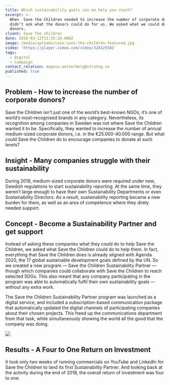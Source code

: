 ```yaml
---
title: Which sustainability goals can we help you reach?
excerpt: >-
  When  Save the Children needed to increase the number of corporate donors, we
  didn’t ask what the donors could do for us. We asked what we could do for the
  donors.
client: Save the children
date: 2019-03-12T13:25:24.000Z
image: /media/uploads/case-save-the-children-featured.jpg
video: 'https://player.vimeo.com/video/324125581'
tags:
  - Digital
  - Campaign
contact_relation: magnus.westerberg@strateg.se
published: true
---
```


## Problem - How to increase the number of corporate donors?

Save the Children isn’t just one of the world’s best-known NGOs, it’s one of world’s most-recognised brands in any category. Nevertheless, its recognition among companies in Sweden was not where Save the Children wanted it to be. Specifically, they wanted to increase the number of annual medium-sized corporate donors, i.e. in the €25.000-40.000 range. But what could Save the Children do to encourage companies to donate at such levels?

## Insight - Many companies struggle with their sustainability

During 2018, medium-sized corporate donors were required under new, Swedish regulations to start sustainability reporting. At the same time, they weren’t large enough to have their own Sustainability Departments or even Sustainability Directors. As a result, sustainability reporting became a new burden for them, as well as an area of competence where they direly needed support.

## Concept - Become a Sustainability Partner and get support

Instead of asking these companies what they could do to help Save the Children, we asked what Save the Children could do to help them. In fact, everything that Save the Children does is already aligned with Agenda 2020, the 17 global sustainable development goals defined by the UN. So we created a new program — Save the Children Sustainability Partner — though which companies could collaborate with Save the Children to reach selected SDGs. This also meant that any company participating in the program was able to automatically fulfil their own sustainability goals — without any extra work.

The Save the Children Sustainability Partner program was launched as a digital service, and included a subscription-based communication package that automatically updated the digital channels of participating companies about their chosen projects. This freed up the communications department from that task, while simultaneously showing the world all the good that the company was doing.

![](/media/uploads/case-save-the-children-screens.jpg)

## Results - A Four to One Return on Investment

It took only two weeks of running commercials on YouTube and LinkedIn for Save the Children to land its first Sustainability Partner. And looking back at the activity during the end of 2018, the overall return of investment was four to one.
